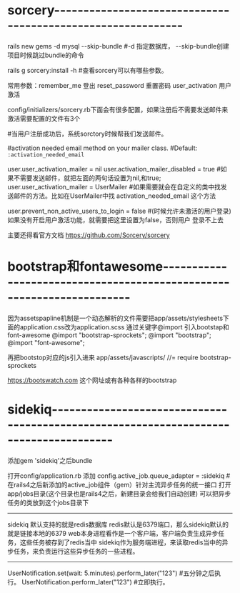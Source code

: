# sorcery------------------------------------------------------------
rails new gems -d mysql --skip-bundle #-d 指定数据库， --skip-bundle创建项目时候跳过bundle的命令

rails g sorcery:install -h #查看sorcery可以有哪些参数。

常用参数：remember_me 登出
          reset_password 重置密码
          user_activation 用户激活


config/initializers/sorcery.rb下面会有很多配置，如果注册后不需要发送邮件来激活需要配置的文件有3个

#当用户注册成功后，系统sorctory时候帮我们发送邮件。

#activation needed email method on your mailer class.
#Default: `:activation_needed_email`


user.user_activation_mailer = nil
user.activation_mailer_disabled = true #如果不需要发送邮件，就把左面的两句话设置为nil,和true;
user.user_activation_mailer = UserMailer #如果需要就会在自定义的类中找发送邮件的方法。比如在UserMailer中找
activation_needed_email 这个方法

user.prevent_non_active_users_to_login = false #(时候允许未激活的用户登录)如果没有开启用户激活功能，就需要把这里设置为false，否则用户
登录不上去


主要还得看官方文档
https://github.com/Sorcery/sorcery
# bootstrap和fontawesome----------------------------------------------------------------------
因为assetspapline机制是一个动态解析的文件需要把app/assets/stylesheets下面的application.css改为application.scss
通过关键字@import 引入bootstap和font-awesome
@import "bootstrap-sprockets";
@import "bootstrap";
@import "font-awesome";

再把bootstop对应的js引入进来 app/assets/javascripts/
//= require bootstrap-sprockets


https://bootswatch.com 这个网址或有各种各样的bootstrap
# sidekiq--------------------------------------------------------------------------------------
添加gem 'sidekiq'之后bundle

打开config/application.rb
添加 config.active_job.queue_adapter = :sidekiq #在rails4之后新添加的active_job组件（gem）针对主流异步任务的统一接口
打开app/jobs目录(这个目录也是rails4之后，新建目录会给我们自动创建)
可以把异步任务的类放到这个jobs目录下
*******
sidekiq 默认支持的就是redis数据库
redis默认是6379端口，那么sidekiq默认的就是链接本地的6379
web本身进程看作是一个客户端，客户端负责生成异步任务，这些任务被存到了redis当中
sidekiq作为服务端进程，来读取redis当中的异步任务，来负责运行这些异步任务的一些进程。

*******

UserNotification.set(wait: 5.minutes).perform_later("123") #五分钟之后执行。
UserNotification.perform_later("123") #立即执行。
